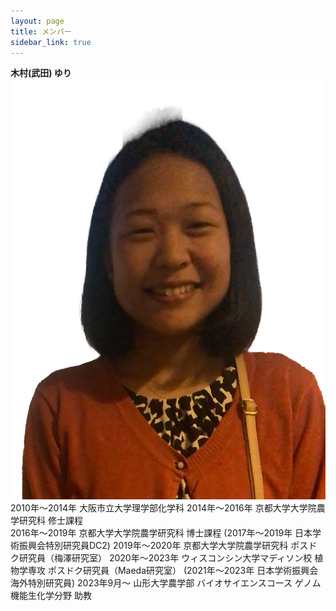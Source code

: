 ```yaml
---
layout: page
title: メンバー
sidebar_link: true
---
```



**木村(武田) ゆり** ![Yuri Kimura](category/Yuri.jpg)   
2010年〜2014年 大阪市立大学理学部化学科 
2014年〜2016年 京都大学大学院農学研究科 修士課程  
2016年〜2019年 京都大学大学院農学研究科 博士課程
  (2017年〜2019年 日本学術振興会特別研究員DC2)
2019年〜2020年 京都大学大学院農学研究科 ポスドク研究員（梅澤研究室）
2020年〜2023年 ウィスコンシン大学マディソン校 植物学専攻 ポスドク研究員（Maeda研究室）
  (2021年〜2023年 日本学術振興会海外特別研究員)
2023年9月〜 山形大学農学部 バイオサイエンスコース ゲノム機能生化学分野 助教


